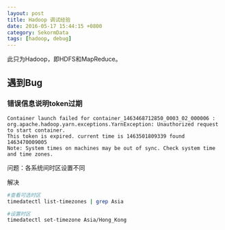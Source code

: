 ```yaml
---
layout: post
title: Hadoop 调试经验
date: 2016-05-17 15:44:15 +0800
category: SekormData
tags: [hadoop, debug]
---
```


此只为Hadoop，即HDFS和MapReduce。

## 遇到Bug

### 错误信息说明token过期

```
Container launch failed for container_1463468712850_0003_02_000006 : org.apache.hadoop.yarn.exceptions.YarnException: Unauthorized request to start container.
This token is expired. current time is 1463501809339 found 1463470009005
Note: System times on machines may be out of sync. Check system time and time zones.
```
问题：各系统间时区设置不同

解决

```bash
#查看可选时区
timedatectl list-timezones | grep Asia

#设置时区
timedatectl set-timezone Asia/Hong_Kong
```
